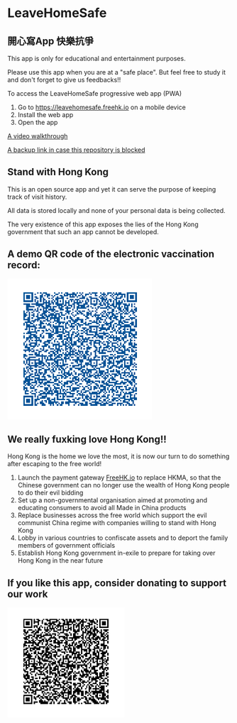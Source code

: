 # LeaveHomeSafe

## 開心寫App 快樂抗爭

This app is only for educational and entertainment purposes.

Please use this app when you are at a "safe place". But feel free to study it and don't forget to give us feedbacks!!

To access the LeaveHomeSafe progressive web app (PWA)
1. Go to <a href="https://leavehomesafe.freehk.io" target="_blank">https://leavehomesafe.freehk.io</a> on a mobile device
2. Install the web app
3. Open the app

[A video walkthrough](https://youtu.be/VxWLGawpBok)

[A backup link in case this repository is blocked](https://bafybeianwxn7ip76z7xuswdhdkjrlrktnqa2q5lytrctoa2unnowmhidw4.ipfs.dweb.link/leavehomesafe/)

## Stand with Hong Kong

This is an open source app and yet it can serve the purpose of keeping track of visit history.

All data is stored locally and none of your personal data is being collected.

The very existence of this app exposes the lies of the Hong Kong government that such an app cannot be developed.

## A demo QR code of the electronic vaccination record:
![Demo QR code](./img/demoqrcode.png)

## We really fuxking love Hong Kong!!
Hong Kong is the home we love the most, it is now our turn to do something after escaping to the free world!

1. Launch the payment gateway <a href="https://freehk.io" target="_blank">FreeHK.io</a> to replace HKMA, so that the Chinese government can no longer use the wealth of Hong Kong people to do their evil bidding
2. Set up a non-governmental organisation aimed at promoting and educating consumers to avoid all Made in China products
3. Replace businesses across the free world which support the evil communist China regime with companies willing to stand with Hong Kong
4. Lobby in various countries to confiscate assets and to deport the family members of government officials
5. Establish Hong Kong government in-exile to prepare for taking over Hong Kong in the near future

## If you like this app, consider donating to support our work

![Demo QR code](./img/leavehomehappy.png)